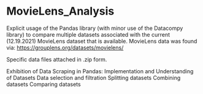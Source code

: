 # MovieLens_Analysis
Explicit usage of the Pandas library (with minor use of the Datacompy library) to compare multiple datasets associated with the current (12.19.2021) MovieLens dataset that is available.
MovieLens data was found via: https://grouplens.org/datasets/movielens/

Specific data files attached in .zip form. 

Exhibition of Data Scraping in Pandas:
Implementation and Understanding of Datasets
Data selection and filtration
Splitting datasets
Combining datasets
Comparing datasets 
